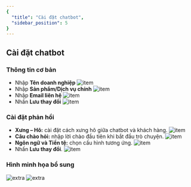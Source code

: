 ```yaml
---
{
  "title": "Cài đặt chatbot",
  "sidebar_position": 5
}
---
```


## Cài đặt chatbot

### Thông tin cơ bản
- Nhập **Tên doanh nghiệp**
![item](/img/tutorial/cai-dat-chatbot-1.png)
- Nhập **Sản phẩm/Dịch vụ chính**
![item](/img/tutorial/cai-dat-chatbot-10.png)
- Nhập **Email liên hệ**
![item](/img/tutorial/cai-dat-chatbot-2.png)
- Nhấn **Lưu thay đổi**
![item](/img/tutorial/cai-dat-chatbot-3.png)

### Cài đặt phản hồi
- **Xưng – Hô:** cài đặt cách xưng hô giữa chatbot và khách hàng.
![item](/img/tutorial/cai-dat-chatbot-4.png)
- **Câu chào hỏi:** nhập lời chào đầu tiên khi bắt đầu trò chuyện.
![item](/img/tutorial/cai-dat-chatbot-5.png)
- **Ngôn ngữ và Tiền tệ:** chọn cấu hình tương ứng.
![item](/img/tutorial/cai-dat-chatbot-6.png)
- Nhấn **Lưu thay đổi**.
![item](/img/tutorial/cai-dat-chatbot-7.png)



### Hình minh họa bổ sung

![extra](/img/tutorial/cai-dat-chatbot-8.png)
![extra](/img/tutorial/cai-dat-chatbot-9.png)